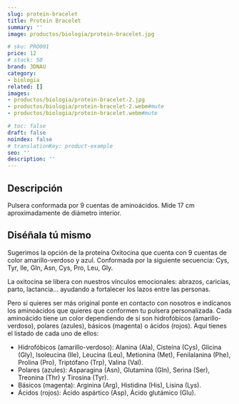 ```yaml
---
slug: protein-bracelet
title: Protein Bracelet
summary: ''
image: productos/biologia/protein-bracelet.jpg

# sku: PRO001
price: 12
# stock: 50
brand: 3DNAU
category:
- biologia
related: []
images:
- productos/biologia/protein-bracelet-2.jpg
- productos/biologia/protein-bracelet-2.webm#mute
- productos/biologia/protein-bracelet.webm#mute

# toc: false
draft: false
noindex: false
# translationKey: product-example
seo: ''
description: ''
---
```

## Descripción

Pulsera conformada por 9 cuentas de aminoácidos. Mide 17 cm aproximadamente de diámetro interior.

## Diséñala tú mismo

Sugerimos la opción de la proteína Oxitocina que cuenta con 9 cuentas de color amarillo-verdoso y azul. Conformada por la siguiente secuencia: Cys, Tyr, Ile, Gln, Asn, Cys, Pro, Leu, Gly.

La oxitocina se libera con nuestros vínculos emocionales: abrazos, caricias, parto, lactancia... ayudando a fortalecer los lazos entre las personas.

Pero si quieres ser más original ponte en contacto con nosotros e indícanos los aminoácidos que quieres que conformen tu pulsera personalizada. Cada aminoácido tiene un color dependiendo de si son hidrofóbicos (amarillo-verdoso), polares (azules), básicos (magenta) o ácidos (rojos). Aquí tienes el listado de cada uno de ellos: 

- Hidrofóbicos (amarillo-verdoso): Alanina (Ala), Cisteína (Cys), Glicina (Gly), Isoleucina (Ile), Leucina (Leu), Metionina (Met), Fenilalanina (Phe), Prolina (Pro), Triptófano (Trp), Valina (Val).
- Polares (azules): Asparagina (Asn), Glutamina (Gln), Serina (Ser), Treonina (Thr) y Tirosina (Tyr).
- Básicos (magenta): Arginina (Arg), Histidina (His), Lisina (Lys).
- Ácidos (rojos): Ácido aspártico (Asp), Ácido glutámico (Glu).
